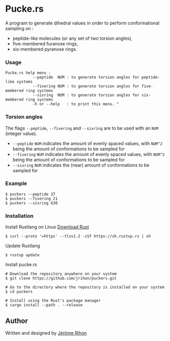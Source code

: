 # Pucke.rs

A program to generate dihedral values in order to perform conformational sampling on : 
 - peptide-like molecules (or any set of two torsion angles),
 - five-membered furanose rings,
 - six-membered pyranose rings.


### Usage

```
Pucke.rs help menu :
            --peptide  NUM : to generate torsion angles for peptide-like systems
            --fivering NUM : to generate torsion angles for five-membered ring systems
            --sixring  NUM : to generate torsion angles for six-membered ring systems
            -h or --help   : to print this menu. "
```

### Torsion angles
The flags `--peptide`, `--fivering` and `--sixring` are to be used with an `NUM` (integer value).</br>
 - `--peptide` `NUM` indicates the amount of evenly spaced values, with `NUM^2` being the amount of conformations to be sampled for
 - `--fivering` `NUM` indicates the amount of evenly spaced values, with `NUM^2` being the amount of conformations to be sampled for
 - `--sixring` `NUM` indicates the (near) amount of conformations to be sampled for


### Example
```shell 
$ puckers --peptide 37
$ puckers --fivering 21 
$ puckers --sixring 630
```



### Installation
Install Rustlang on Linux [Download Rust](https://www.rust-lang.org/tools/install)
```shell
$ curl --proto '=https' --tlsv1.2 -sSf https://sh.rustup.rs | sh
```

Update Rustlang
```shell
$ rustup update
```
Install pucke.rs
```shell
# Download the repository anywhere on your system
$ git clone https://github.com/jrihon/puckers.git

# Go to the directory where the repository is installed on your system
$ cd puckers

# Install using the Rust's package manager
$ cargo install --path . --release
```
## Author
Written and designed by [Jérôme Rihon](https://github.com/jrihon/jrihon)
